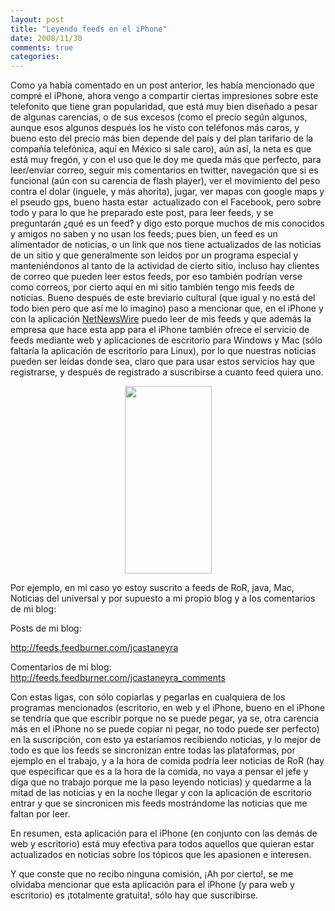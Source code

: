 ```yaml
---
layout: post
title: "Leyendo feeds en el iPhone"
date: 2008/11/30
comments: true
categories: 
---
```


Como ya había comentado en un post anterior, les había mencionado que compré el iPhone, ahora vengo a compartir ciertas impresiones sobre este telefonito que tiene gran popularidad, que está muy bien diseñado a pesar de algunas carencias, o de sus excesos (como el precio según algunos, aunque esos algunos después los he visto con teléfonos más caros, y bueno esto del precio más bien depende del país y del plan tarifario de la compañía telefónica, aquí en México si sale caro), aún así, la neta es que está muy fregón, y con el uso que le doy me queda más que perfecto, para leer/enviar correo, seguir mis comentarios en twitter, navegación que si es funcional (aún con su carencia de flash player), ver el movimiento del peso contra el dolar (inguele, y más ahorita), jugar, ver mapas con google maps y el pseudo gps, bueno hasta estar  actualizado con el Facebook, pero sobre todo y para lo que he preparado este post, para leer feeds, y se preguntarán ¿qué es un feed? y digo esto porque muchos de mis conocidos y amigos no saben y no usan los feeds; pues bien, un feed es un alimentador de noticias, o un link que nos tiene actualizados de las noticias de un sitio y que generalmente son leídos por un programa especial y manteniéndonos al tanto de la actividad de cierto sitio, incluso hay clientes de correo que pueden leer estos feeds, por eso también podrían verse como correos, por cierto aquí en mi sitio también tengo mis feeds de noticias. Bueno después de este breviario cultural (que igual y no está del todo bien pero que así me lo imagino) paso a mencionar que, en el iPhone y con la aplicación <a href="http://www.newsgator.com/individuals/default.aspx">NetNewsWire</a> puedo leer de mis feeds y que además la empresa que hace esta app para el iPhone también ofrece el servicio de feeds mediante web y aplicaciones de escritorio para Windows y Mac (sólo faltaría la aplicación de escritorio para Linux), por lo que nuestras noticias pueden ser leídas donde sea, claro que para usar estos servicios hay que registrarse, y después de registrado a suscribirse a cuanto feed quiera uno.
<p style="text-align: center;"><img class="size-medium wp-image-189 aligncenter" title="iphone_nnwmainscreen" src="http://c243421.r21.cf1.rackcdn.com/iphone_nnwmainscreen-139x300.jpg" alt="" width="139" height="300" /></p>

Por ejemplo, en mi caso yo estoy suscrito a feeds de RoR, java, Mac, Noticias del universal y por supuesto a mi propio blog y a los comentarios de mi blog:

Posts de mi blog:

<a href="http://feeds.feedburner.com/jcastaneyra">http://feeds.feedburner.com/jcastaneyra</a>

Comentarios de mi blog:
<a href="http://feeds.feedburner.com/jcastaneyra_comments">
http://feeds.feedburner.com/jcastaneyra_comments</a>

Con estas ligas, con sólo copiarlas y pegarlas en cualquiera de los programas mencionados (escritorio, en web y el iPhone, bueno en el iPhone se tendría que que escribir porque no se puede pegar, ya se, otra carencia más en el iPhone no se puede copiar ni pegar, no todo puede ser perfecto) en la suscripción, con esto ya estaríamos recibiendo noticias, y lo mejor de todo es que los feeds se sincronizan entre todas las plataformas, por ejemplo en el trabajo, y a la hora de comida podría leer noticias de RoR (hay que especificar que es a la hora de la comida, no vaya a pensar el jefe y diga que no trabajo porque me la paso leyendo noticias) y quedarme a la mitad de las noticias y en la noche llegar y con la aplicación de escritorio entrar y que se sincronicen mis feeds mostrándome las noticias que me faltan por leer.

En resumen, esta aplicación para el iPhone (en conjunto con las demás de web y escritorio) está muy efectiva para todos aquellos que quieran estar actualizados en noticias sobre los tópicos que les apasionen e interesen.

Y que conste que no recibo ninguna comisión, ¡Ah por cierto!, se me olvidaba mencionar que esta aplicación para el iPhone (y para web y escritorio) es ¡totalmente gratuita!, sólo hay que suscribirse.
